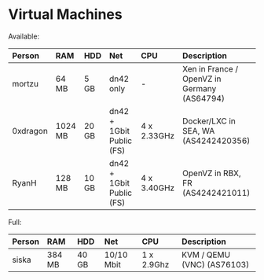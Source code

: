 # Virtual Machines

Available:

| Person        | RAM     | HDD   | Net        | CPU         | Description                |
|:------------- |:------  |:----- |:---------- |:----------  |:-------------------------- |
| mortzu        | 64 MB   | 5 GB  | dn42 only  | -           | Xen in France / OpenVZ in Germany (AS64794) |
| 0xdragon      | 1024 MB | 20 GB | dn42 + 1Gbit Public (FS) | 4 x 2.33GHz | Docker/LXC in SEA, WA (AS4242420356) |
| RyanH         | 128 MB | 10 GB | dn42 + 1Gbit Public (FS) | 4 x 3.40GHz | OpenVZ in RBX, FR (AS4242421011) |

Full:

| Person        | RAM     | HDD   | Net        | CPU         | Description                |
|:------------- |:------  |:----- |:---------- |:----------  |:-------------------------- |
|siska 	        | 384 MB  | 40 GB | 10/10 Mbit | 1 x 2.9Ghz  | KVM / QEMU (VNC) (AS76103) |